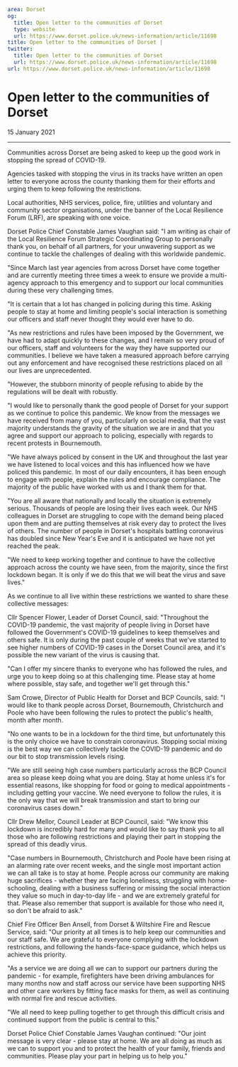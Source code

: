 ```yaml
area: Dorset
og:
  title: Open letter to the communities of Dorset
  type: website
  url: https://www.dorset.police.uk/news-information/article/11698
title: Open letter to the communities of Dorset |
twitter:
  title: Open letter to the communities of Dorset
  url: https://www.dorset.police.uk/news-information/article/11698
url: https://www.dorset.police.uk/news-information/article/11698
```

# Open letter to the communities of Dorset

15 January 2021

* * *

Communities across Dorset are being asked to keep up the good work in stopping the spread of COVID-19.

Agencies tasked with stopping the virus in its tracks have written an open letter to everyone across the county thanking them for their efforts and urging them to keep following the restrictions.

Local authorities, NHS services, police, fire, utilities and voluntary and community sector organisations, under the banner of the Local Resilience Forum (LRF), are speaking with one voice.

Dorset Police Chief Constable James Vaughan said: "I am writing as chair of the Local Resilience Forum Strategic Coordinating Group to personally thank you, on behalf of all partners, for your unwavering support as we continue to tackle the challenges of dealing with this worldwide pandemic.

"Since March last year agencies from across Dorset have come together and are currently meeting three times a week to ensure we provide a multi-agency approach to this emergency and to support our local communities during these very challenging times.

"It is certain that a lot has changed in policing during this time. Asking people to stay at home and limiting people's social interaction is something our officers and staff never thought they would ever have to do.

"As new restrictions and rules have been imposed by the Government, we have had to adapt quickly to these changes, and I remain so very proud of our officers, staff and volunteers for the way they have supported our communities. I believe we have taken a measured approach before carrying out any enforcement and have recognised these restrictions placed on all our lives are unprecedented.

"However, the stubborn minority of people refusing to abide by the regulations will be dealt with robustly.

"I would like to personally thank the good people of Dorset for your support as we continue to police this pandemic. We know from the messages we have received from many of you, particularly on social media, that the vast majority understands the gravity of the situation we are in and that you agree and support our approach to policing, especially with regards to recent protests in Bournemouth.

"We have always policed by consent in the UK and throughout the last year we have listened to local voices and this has influenced how we have policed this pandemic. In most of our daily encounters, it has been enough to engage with people, explain the rules and encourage compliance. The majority of the public have worked with us and I thank them for that.

 "You are all aware that nationally and locally the situation is extremely serious. Thousands of people are losing their lives each week. Our NHS colleagues in Dorset are struggling to cope with the demand being placed upon them and are putting themselves at risk every day to protect the lives of others. The number of people in Dorset's hospitals battling coronavirus has doubled since New Year's Eve and it is anticipated we have not yet reached the peak.

"We need to keep working together and continue to have the collective approach across the county we have seen, from the majority, since the first lockdown began. It is only if we do this that we will beat the virus and save lives."

As we continue to all live within these restrictions we wanted to share these collective messages:

Cllr Spencer Flower, Leader of Dorset Council, said: "Throughout the COVID-19 pandemic, the vast majority of people living in Dorset have followed the Government's COVID-19 guidelines to keep themselves and others safe. It is only during the past couple of weeks that we've started to see higher numbers of COVID-19 cases in the Dorset Council area, and it's possible the new variant of the virus is causing that.

"Can I offer my sincere thanks to everyone who has followed the rules, and urge you to keep doing so at this challenging time. Please stay at home where possible, stay safe, and together we'll get through this."

Sam Crowe, Director of Public Health for Dorset and BCP Councils, said: "I would like to thank people across Dorset, Bournemouth, Christchurch and Poole who have been following the rules to protect the public's health, month after month.

"No one wants to be in a lockdown for the third time, but unfortunately this is the only choice we have to constrain coronavirus. Stopping social mixing is the best way we can collectively tackle the COVID-19 pandemic and do our bit to stop transmission levels rising.

"We are still seeing high case numbers particularly across the BCP Council area so please keep doing what you are doing. Stay at home unless it's for essential reasons, like shopping for food or going to medical appointments - including getting your vaccine. We need everyone to follow the rules, it is the only way that we will break transmission and start to bring our coronavirus cases down."

Cllr Drew Mellor, Council Leader at BCP Council, said: "We know this lockdown is incredibly hard for many and would like to say thank you to all those who are following restrictions and playing their part in stopping the spread of this deadly virus.

"Case numbers in Bournemouth, Christchurch and Poole have been rising at an alarming rate over recent weeks, and the single most important action we can all take is to stay at home. People across our community are making huge sacrifices - whether they are facing loneliness, struggling with home-schooling, dealing with a business suffering or missing the social interaction they value so much in day-to-day life - and we are extremely grateful for that. Please also remember that support is available for those who need it, so don't be afraid to ask."

Chief Fire Officer Ben Ansell, from Dorset & Wiltshire Fire and Rescue Service, said: "Our priority at all times is to help keep our communities and our staff safe. We are grateful to everyone complying with the lockdown restrictions, and following the hands-face-space guidance, which helps us achieve this priority.

"As a service we are doing all we can to support our partners during the pandemic - for example, firefighters have been driving ambulances for many months now and staff across our service have been supporting NHS and other care workers by fitting face masks for them, as well as continuing with normal fire and rescue activities.

"We all need to keep pulling together to get through this difficult crisis and continued support from the public is central to this."

Dorset Police Chief Constable James Vaughan continued: "Our joint message is very clear - please stay at home. We are all doing as much as we can to support you and to protect the health of your family, friends and communities. Please play your part in helping us to help you."
